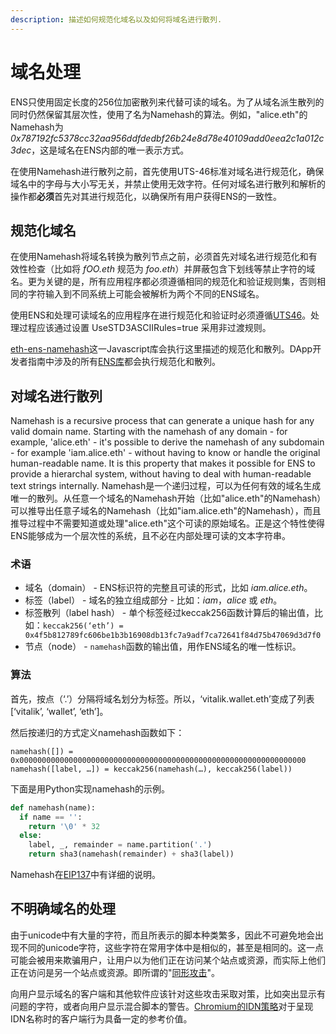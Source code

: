 ```yaml
---
description: 描述如何规范化域名以及如何将域名进行散列.
---
```


# 域名处理

ENS只使用固定长度的256位加密散列来代替可读的域名。为了从域名派生散列的同时仍然保留其层次性，使用了名为Namehash的算法。例如，"alice.eth"的Namehash为 _0x787192fc5378cc32aa956ddfdedbf26b24e8d78e40109add0eea2c1a012c3dec_，这是域名在ENS内部的唯一表示方式。

在使用Namehash进行散列之前，首先使用UTS-46标准对域名进行规范化，确保域名中的字母与大小写无关，并禁止使用无效字符。任何对域名进行散列和解析的操作都**必须**首先对其进行规范化，以确保所有用户获得ENS的一致性。

## 规范化域名

在使用Namehash将域名转换为散列节点之前，必须首先对域名进行规范化和有效性检查（比如将 _fOO.eth_ 规范为 _foo.eth_）并屏蔽包含下划线等禁止字符的域名。更为关键的是，所有应用程序都必须遵循相同的规范化和验证规则集，否则相同的字符输入到不同系统上可能会被解析为两个不同的ENS域名。

使用ENS和处理可读域名的应用程序在进行规范化和验证时必须遵循[UTS46](http://unicode.org/reports/tr46/)。处理过程应该通过设置 UseSTD3ASCIIRules=true 采用非过渡规则。

[eth-ens-namehash](https://www.npmjs.com/package/eth-ens-namehash)这一Javascript库会执行这里描述的规范化和散列。DApp开发者指南中涉及的所有[ENS库](../dapp-developer-guide/ens-libraries.md)都会执行规范化和散列。

## 对域名进行散列

Namehash is a recursive process that can generate a unique hash for any valid domain name. Starting with the namehash of any domain - for example, 'alice.eth' - it's possible to derive the namehash of any subdomain - for example 'iam.alice.eth' - without having to know or handle the original human-readable name. It is this property that makes it possible for ENS to provide a hierarchal system, without having to deal with human-readable text strings internally.
Namehash是一个递归过程，可以为任何有效的域名生成唯一的散列。从任意一个域名的Namehash开始（比如"alice.eth"的Namehash）可以推导出任意子域名的Namehash（比如"iam.alice.eth"的Namehash），而且推导过程中不需要知道或处理"alice.eth"这个可读的原始域名。正是这个特性使得ENS能够成为一个层次性的系统，且不必在内部处理可读的文本字符串。

### 术语

* 域名（domain） - ENS标识符的完整且可读的形式，比如 _iam.alice.eth_。
* 标签（label） - 域名的独立组成部分 - 比如：_iam_，_alice_ 或 _eth_。
* 标签散列（label hash） - 单个标签经过keccak256函数计算后的输出值，比如：`keccak256(‘eth’) = 0x4f5b812789fc606be1b3b16908db13fc7a9adf7ca72641f84d75b47069d3d7f0`
* 节点（node） - `namehash`函数的输出值，用作ENS域名的唯一性标识。

### 算法

首先，按点（‘.’）分隔将域名划分为标签。所以，‘vitalik.wallet.eth’变成了列表\[‘vitalik’, ‘wallet’, ‘eth’\]。

然后按递归的方式定义namehash函数如下：

```text
namehash([]) = 0x0000000000000000000000000000000000000000000000000000000000000000
namehash([label, …]) = keccak256(namehash(…), keccak256(label))
```

下面是用Python实现namehash的示例。

```python
def namehash(name):
  if name == '':
    return '\0' * 32
  else:
    label, _, remainder = name.partition('.')
    return sha3(namehash(remainder) + sha3(label))
```

Namehash在[EIP137](https://eips.ethereum.org/EIPS/eip-137)中有详细的说明。

## 不明确域名的处理

由于unicode中有大量的字符，而且所表示的脚本种类繁多，因此不可避免地会出现不同的unicode字符，这些字符在常用字体中是相似的，甚至是相同的。这一点可能会被用来欺骗用户，让用户以为他们正在访问某个站点或资源，而实际上他们正在访问是另一个站点或资源。即所谓的"[同形攻击](https://en.wikipedia.org/wiki/Internationalized_domain_name#ASCII_spoofing_concerns)"。

向用户显示域名的客户端和其他软件应该针对这些攻击采取对策，比如突出显示有问题的字符，或者向用户显示混合脚本的警告。[Chromium的IDN策略](https://www.chromium.org/developers/design-documents/idn-in-google-chrome)对于呈现IDN名称时的客户端行为具备一定的参考价值。


